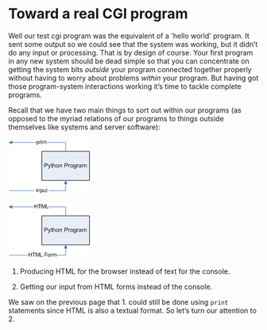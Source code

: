 # Toward a real CGI program

Well our test cgi program was the equivalent of a 'hello world'
program. It sent some output so we could see that the system was
working, but it didn’t do any input or processing. That is by design of
course. Your first program in any new system should be dead simple so
that you can concentrate on getting the system bits _outside_ your
program connected together properly without having to worry about
problems _within_ your program. But having got those program-system
interactions working it’s time to tackle complete programs.

Recall that we have two main things to sort out within our programs (as
opposed to the myriad relations of our programs to things outside
themselves like systems and server software):

![.](04_PythonConsole.png)

![.](04_PythonCGI.png)

1.  Producing HTML for the browser instead of text for the console.

2.  Getting our input from HTML forms instead of the console.

We saw on the previous page that 1. could still be done using `print`
statements since HTML is also a textual format. So let’s turn our
attention to 2.
